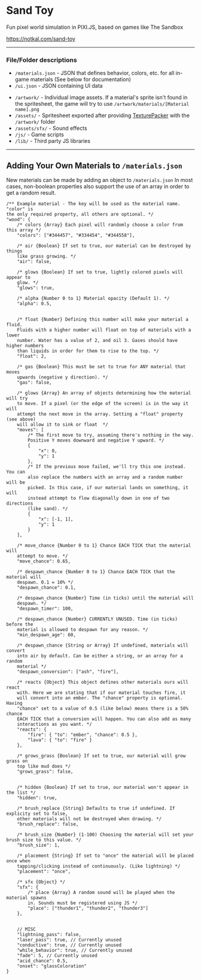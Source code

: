 # Sand Toy

Fun pixel world simulation in PIXI.JS, based on games like The Sandbox

https://notkal.com/sand-toy

---

### File/Folder descriptions
- `/materials.json` - JSON that defines behavior, colors, etc. for all in-game materials (See below for documentation)
- `/ui.json` - JSON containing UI data
<!-- -->
- `/artwork/` - Individual image assets. If a material's sprite isn't found in the spritesheet, the game will try to use `/artwork/materials/[Material name].png`
- `/assets/` - Spritesheet exported after providing [TexturePacker](https://www.codeandweb.com/texturepacker) with the `/artwork/` folder
- `/assets/sfx/` - Sound effects
- `/js/` - Game scripts
- `/lib/` - Third party JS libraries

---

## Adding Your Own Materials to `/materials.json`

New materials can be made by adding an object to `/materials.json`
In most cases, non-boolean properties also support the use of an array in order to get a random result.

```json5
/** Example material - The key will be used as the material name. "color" is
the only required property, all others are optional. */
"wood": {
    /* colors {Array} Each pixel will randomly choose a color from this array */
    "colors": ["#344457", "#334454", "#344558"],

    /* air {Boolean} If set to true, our material can be destroyed by things
    like grass growing. */
    "air": false,

    /* glows {Boolean} If set to true, lightly colored pixels will appear to
    glow. */
    "glows": true,

    /* alpha {Number 0 to 1} Material opacity (Default 1). */
    "alpha": 0.5,


    /* float {Number} Defining this number will make your material a fluid.
    Fluids with a higher number will float on top of materials with a lower
    number. Water has a value of 2, and oil 3. Gases should have higher numbers
    than liquids in order for them to rise to the top. */
    "float": 2,

    /* gas {Boolean} This must be set to true for ANY material that moves
    upwards (negative y direction). */
    "gas": false,

    /* glows {Array} An array of objects determining how the material will try
    to move. If a pixel (or the edge of the screen) is in the way it will
    attempt the next move in the array. Setting a "float" property (see above)
    will allow it to sink or float  */
    "moves": [
        /* The first move to try, assuming there's nothing in the way.
        Positive Y moves downward and negative Y upward. */
        {
            "x": 0,
            "y": 1
        },
        /* If the previous move failed, we'll try this one instead. You can
        also replace the numbers with an array and a random number will be
        picked. In this case, if our material lands on something, it will
        instead attempt to flow diagonally down in one of two directions
        (like sand). */
        {
            "x": [-1, 1],
            "y": 1
        }
    ],

    /* move_chance {Number 0 to 1} Chance EACH TICK that the material will
    attempt to move. */
    "move_chance": 0.65,

    /* despawn_chance {Number 0 to 1} Chance EACH TICK that the material will
    despawn. 0.1 = 10% */
    "despawn_chance": 0.1,

    /* despawn_chance {Number} Time (in ticks) until the material will
    despawn. */
    "despawn_timer": 100,

    /* despawn_chance {Number} CURRENTLY UNUSED. Time (in ticks) before the
    material is allowed to despawn for any reason. */
    "min_despawn_age": 60,

    /* despawn_chance {String or Array} If undefined, materials will convert
    into air by default. Can be either a string, or an array for a random
    material */
    "despawn_conversion": ["ash", "fire"],

    /* reacts {Object} This object defines other materials ours will react
    with. Here we are stating that if our material touches fire, it
    will convert into an ember. The "chance" property is optional. Having
    "chance" set to a value of 0.5 (like below) means there is a 50% chance
    EACH TICK that a conversion will happen. You can also add as many
    interactions as you want. */
    "reacts": {
        "fire": { "to": "ember", "chance": 0.5 },
        "lava": { "to": "fire" }
    },

    /* grows_grass {Boolean} If set to true, our material will grow grass on
    top like mud does */
    "grows_grass": false,


    /* hidden {Boolean} If set to true, our material won't appear in the list */
    "hidden": true,

    /* brush_replace {String} Defaults to true if undefined. If explicity set to false,
    other materials will not be destroyed when drawing. */
    "brush_replace": false,

    /* brush_size {Number} (1-100) Choosing the material will set your brush size to this value. */
    "brush_size": 1,

    /* placement {String} If set to "once" the material will be placed once when
    tapping/clicking instead of continuously. (Like lightning) */
    "placement": "once",

    /* sfx {Object} */
    "sfx": {
        /* place {Array} A random sound will be played when the material spawns
        in. Sounds must be registered using JS */
        "place": ["thunder1", "thunder2", "thunder3"]
    },


    // MISC
    "lightning_pass": false,
    "laser_pass": true, // Currently unused
    "conductive": true, // Currently unused
    "while_behavior": true, // Currently unused
    "fade": 5, // Currently unused
    "acid_chance": 0.5,
    "onset": "glassColoration"
}
```
